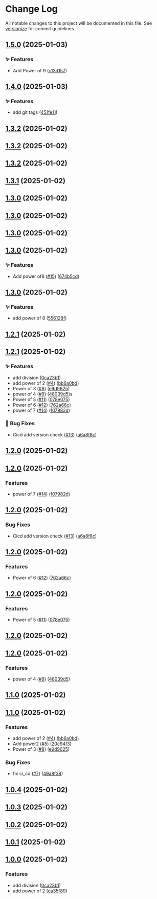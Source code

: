 # Change Log

All notable changes to this project will be documented in this file. See [versionize](https://github.com/versionize/versionize) for commit guidelines.

<a name="1.5.0"></a>
## [1.5.0](https://www.github.com/miekki/gh-packages/releases/tag/v1.5.0) (2025-01-03)

### ✨ Features

* Add Power of 9 ([c13d157](https://www.github.com/miekki/gh-packages/commit/c13d15768c178defbb4186a8eda0270778958cca))

<a name="1.4.0"></a>
## [1.4.0](https://www.github.com/miekki/gh-packages/releases/tag/v1.4.0) (2025-01-03)

### ✨ Features

* add git tags ([451fe11](https://www.github.com/miekki/gh-packages/commit/451fe1165f66fa3dfacf86e807f2f04bd0e7097d))

<a name="1.3.2"></a>
## [1.3.2](https://www.github.com/miekki/gh-packages/releases/tag/v1.3.2) (2025-01-02)

<a name="1.3.2"></a>
## [1.3.2](https://www.github.com/miekki/gh-packages/releases/tag/v1.3.2) (2025-01-02)

<a name="1.3.2"></a>
## [1.3.2](https://www.github.com/miekki/gh-packages/releases/tag/v1.3.2) (2025-01-02)

<a name="1.3.1"></a>
## [1.3.1](https://www.github.com/miekki/gh-packages/releases/tag/v1.3.1) (2025-01-02)

<a name="1.3.0"></a>
## [1.3.0](https://www.github.com/miekki/gh-packages/releases/tag/v1.3.0) (2025-01-02)

<a name="1.3.0"></a>
## [1.3.0](https://www.github.com/miekki/gh-packages/releases/tag/v1.3.0) (2025-01-02)

<a name="1.3.0"></a>
## [1.3.0](https://www.github.com/miekki/gh-packages/releases/tag/v1.3.0) (2025-01-02)

<a name="1.3.0"></a>
## [1.3.0](https://www.github.com/miekki/gh-packages/releases/tag/v1.3.0) (2025-01-02)

### ✨ Features

* Add power of8 ([#15](https://www.github.com/miekki/gh-packages/issues/15)) ([674b5cd](https://www.github.com/miekki/gh-packages/commit/674b5cd3d7833d8362f107bee704031945121f11))

<a name="1.3.0"></a>
## [1.3.0](https://www.github.com/miekki/gh-packages/releases/tag/v1.3.0) (2025-01-02)

### ✨ Features

* add power of 8 ([556128f](https://www.github.com/miekki/gh-packages/commit/556128fbec539e49d6dd6dc27f85cfd4dc682a96))

<a name="1.2.1"></a>
## [1.2.1](https://www.github.com/miekki/gh-packages/releases/tag/v1.2.1) (2025-01-02)

<a name="1.2.1"></a>

## [1.2.1](https://www.github.com/miekki/gh-packages/releases/tag/v1.2.1) (2025-01-02)

### ✨ Features

- add division ([0ca23b1](https://www.github.com/miekki/gh-packages/commit/0ca23b164a859c9c0bd9d9fe6e473ac9fed9ae99))
- add power of 2 ([#4](https://www.github.com/miekki/gh-packages/issues/4)) ([bb6a0bd](https://www.github.com/miekki/gh-packages/commit/bb6a0bd1339eef157cbe91dad531053d95304df8))
- Power of 3 ([#8](https://www.github.com/miekki/gh-packages/issues/8)) ([e9d9625](https://www.github.com/miekki/gh-packages/commit/e9d9625ef28328f6bd3ca6406a216ba157adf724))
- power of 4 ([#9](https://www.github.com/miekki/gh-packages/issues/9)) ([48039d5](https://www.github.com/miekki/gh-packages/commit/48039d5e543512f10e980173b32fc10043ef8dfa))s
- Power of 5 ([#11](https://www.github.com/miekki/gh-packages/issues/11)) ([078e075](https://www.github.com/miekki/gh-packages/commit/078e07531f103e087c5df53cdd648ae16cee3907))
- Power of 6 ([#12](https://www.github.com/miekki/gh-packages/issues/12)) ([762a66c](https://www.github.com/miekki/gh-packages/commit/762a66ced01e6b326aaa43894da729ed6dfa6c08))
- power of 7 ([#14](https://www.github.com/miekki/gh-packages/issues/14)) ([f07982d](https://www.github.com/miekki/gh-packages/commit/f07982d805ab9a74edbdc13d782e4c441537ef55))

### 🐛 Bug Fixes

- Cicd add version check ([#13](https://www.github.com/miekki/gh-packages/issues/13)) ([a6a8f8c](https://www.github.com/miekki/gh-packages/commit/a6a8f8cf6fa123bb2da72157fe9a6379ec6cb4bc))

<a name="1.2.0"></a>

## [1.2.0](https://www.github.com/miekki/gh-packages/releases/tag/v1.2.0) (2025-01-02)

<a name="1.2.0"></a>
## [1.2.0](https://www.github.com/miekki/gh-packages/releases/tag/v1.2.0) (2025-01-02)

### Features

- power of 7 ([#14](https://www.github.com/miekki/gh-packages/issues/14)) ([f07982d](https://www.github.com/miekki/gh-packages/commit/f07982d805ab9a74edbdc13d782e4c441537ef55))

<a name="1.2.0"></a>

## [1.2.0](https://www.github.com/miekki/gh-packages/releases/tag/v1.2.0) (2025-01-02)

### Bug Fixes

- Cicd add version check ([#13](https://www.github.com/miekki/gh-packages/issues/13)) ([a6a8f8c](https://www.github.com/miekki/gh-packages/commit/a6a8f8cf6fa123bb2da72157fe9a6379ec6cb4bc))

<a name="1.2.0"></a>

## [1.2.0](https://www.github.com/miekki/gh-packages/releases/tag/v1.2.0) (2025-01-02)

### Features

- Power of 6 ([#12](https://www.github.com/miekki/gh-packages/issues/12)) ([762a66c](https://www.github.com/miekki/gh-packages/commit/762a66ced01e6b326aaa43894da729ed6dfa6c08))

<a name="1.2.0"></a>

## [1.2.0](https://www.github.com/miekki/gh-packages/releases/tag/v1.2.0) (2025-01-02)

### Features

- Power of 5 ([#11](https://www.github.com/miekki/gh-packages/issues/11)) ([078e075](https://www.github.com/miekki/gh-packages/commit/078e07531f103e087c5df53cdd648ae16cee3907))

<a name="1.2.0"></a>

## [1.2.0](https://www.github.com/miekki/gh-packages/releases/tag/v1.2.0) (2025-01-02)

<a name="1.2.0"></a>

## [1.2.0](https://www.github.com/miekki/gh-packages/releases/tag/v1.2.0) (2025-01-02)

### Features

- power of 4 ([#9](https://www.github.com/miekki/gh-packages/issues/9)) ([48039d5](https://www.github.com/miekki/gh-packages/commit/48039d5e543512f10e980173b32fc10043ef8dfa))

<a name="1.1.0"></a>

## [1.1.0](https://www.github.com/miekki/gh-packages/releases/tag/v1.1.0) (2025-01-02)

<a name="1.1.0"></a>

## [1.1.0](https://www.github.com/miekki/gh-packages/releases/tag/v1.1.0) (2025-01-02)

### Features

- add power of 2 ([#4](https://www.github.com/miekki/gh-packages/issues/4)) ([bb6a0bd](https://www.github.com/miekki/gh-packages/commit/bb6a0bd1339eef157cbe91dad531053d95304df8))
- Add power2 ([#5](https://www.github.com/miekki/gh-packages/issues/5)) ([20c94f3](https://www.github.com/miekki/gh-packages/commit/20c94f3d3e56084f8f51be0c95861f7cf5cef9d6))
- Power of 3 ([#8](https://www.github.com/miekki/gh-packages/issues/8)) ([e9d9625](https://www.github.com/miekki/gh-packages/commit/e9d9625ef28328f6bd3ca6406a216ba157adf724))

### Bug Fixes

- fix ci_cd ([#7](https://www.github.com/miekki/gh-packages/issues/7)) ([49a8f38](https://www.github.com/miekki/gh-packages/commit/49a8f385d436d840f10c7e9d946252ba9adb9bbf))

<a name="1.0.4"></a>

## [1.0.4](https://www.github.com/miekki/gh-packages/releases/tag/v1.0.4) (2025-01-02)

<a name="1.0.3"></a>

## [1.0.3](https://www.github.com/miekki/gh-packages/releases/tag/v1.0.3) (2025-01-02)

<a name="1.0.2"></a>

## [1.0.2](https://www.github.com/miekki/gh-packages/releases/tag/v1.0.2) (2025-01-02)

<a name="1.0.1"></a>

## [1.0.1](https://www.github.com/miekki/gh-packages/releases/tag/v1.0.1) (2025-01-02)

<a name="1.0.0"></a>

## [1.0.0](https://www.github.com/miekki/gh-packages/releases/tag/v1.0.0) (2025-01-02)

### Features

- add division ([0ca23b1](https://www.github.com/miekki/gh-packages/commit/0ca23b164a859c9c0bd9d9fe6e473ac9fed9ae99))
- add power of 2 ([ea35f89](https://www.github.com/miekki/gh-packages/commit/ea35f897a2fc8814d6ccc990b992a92adafea429))
